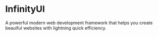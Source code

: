 # InfinityUI
A powerful modern web development framework that helps you create beauiful websites with lightning quick efficiency.
